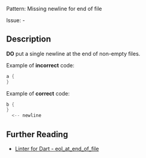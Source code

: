 Pattern: Missing newline for end of file

Issue: -

## Description

**DO** put a single newline at the end of non-empty files.

Example of **incorrect** code:

```dart
a {
}
```

Example of **correct** code:

```dart
b {
}
  <-- newline
```

## Further Reading

* [Linter for Dart - eol_at_end_of_file](https://dart-lang.github.io/linter/lints/eol_at_end_of_file.html)